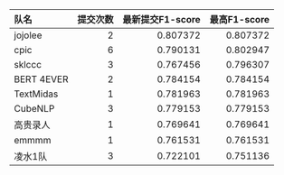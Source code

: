 | 队名       |   提交次数 |   最新提交F1-score |   最高F1-score |
|:-----------|-----------:|-------------------:|---------------:|
| jojolee    |          2 |           0.807372 |       0.807372 |
| cpic       |          6 |           0.790131 |       0.802947 |
| sklccc     |          3 |           0.767456 |       0.796307 |
| BERT 4EVER |          2 |           0.784154 |       0.784154 |
| TextMidas  |          1 |           0.781963 |       0.781963 |
| CubeNLP    |          3 |           0.779153 |       0.779153 |
| 高贵录人   |          1 |           0.769641 |       0.769641 |
| emmmm      |          1 |           0.761531 |       0.761531 |
| 凌水1队    |          3 |           0.722101 |       0.751136 |